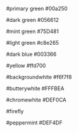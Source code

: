 #primary green
#00a250

#dark green
#056612

#mint green
#75D481

#light green
#c8e265

#dark blue
#003366

#yellow
#ffd700

#backgroundwhite
#f6f7f8

#butterywhite
#FFFBEA

#chromewhite
#DEF0CA

#firefly

#peppermint
#DEF4DF
